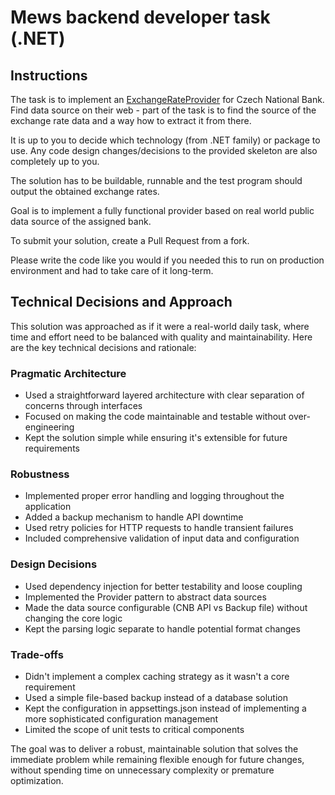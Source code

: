 # Mews backend developer task (.NET)

## Instructions
The task is to implement an [ExchangeRateProvider](Task/ExchangeRateProvider.cs) for Czech National Bank. Find data source on their web - part of the task is to find the source of the exchange rate data and a way how to extract it from there.

It is up to you to decide which technology (from .NET family) or package to use. Any code design changes/decisions to the provided skeleton are also completely up to you.

The solution has to be buildable, runnable and the test program should output the obtained exchange rates.

Goal is to implement a fully functional provider based on real world public data source of the assigned bank.

To submit your solution, create a Pull Request from a fork.

Please write the code like you would if you needed this to run on production environment and had to take care of it long-term.



## Technical Decisions and Approach

This solution was approached as if it were a real-world daily task, where time and effort need to be balanced with quality and maintainability. Here are the key technical decisions and rationale:

### Pragmatic Architecture
- Used a straightforward layered architecture with clear separation of concerns through interfaces
- Focused on making the code maintainable and testable without over-engineering
- Kept the solution simple while ensuring it's extensible for future requirements

### Robustness
- Implemented proper error handling and logging throughout the application
- Added a backup mechanism to handle API downtime
- Used retry policies for HTTP requests to handle transient failures
- Included comprehensive validation of input data and configuration

### Design Decisions
- Used dependency injection for better testability and loose coupling
- Implemented the Provider pattern to abstract data sources
- Made the data source configurable (CNB API vs Backup file) without changing the core logic
- Kept the parsing logic separate to handle potential format changes

### Trade-offs
- Didn't implement a complex caching strategy as it wasn't a core requirement
- Used a simple file-based backup instead of a database solution
- Kept the configuration in appsettings.json instead of implementing a more sophisticated configuration management
- Limited the scope of unit tests to critical components

The goal was to deliver a robust, maintainable solution that solves the immediate problem while remaining flexible enough for future changes, without spending time on unnecessary complexity or premature optimization.
